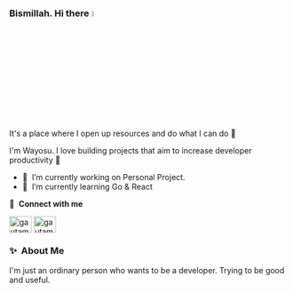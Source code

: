 ### Bismillah. Hi there <a href="https://www.gautamkrishnar.com/"><img src="https://media.giphy.com/media/hvRJCLFzcasrR4ia7z/giphy.gif" width="5%"></a>
It's a place where I open up resources and do what I can do :rofl:

I'm Wayosu. I love building projects that aim to increase developer productivity 🙌

- 🔭 &nbsp;I’m currently working on Personal Project.
- 🌱 &nbsp;I’m currently learning Go & React

🔗 &nbsp;**Connect with me**
<p align="left">
  <a href="https://linkedin.com/in/wahyu-setiawan-usman" target="_blank"><img align="center" src="https://raw.githubusercontent.com/rahuldkjain/github-profile-readme-generator/master/src/images/icons/Social/linked-in-alt.svg" alt="gautamkrishnar" height="30" width="40" /></a>
  <a href="https://instagram.com/wayoo.su" target="_blank"><img align="center" src="https://raw.githubusercontent.com/rahuldkjain/github-profile-readme-generator/master/src/images/icons/Social/instagram.svg" alt="gautamkrishnar" height="30" width="40" /></a>
</p>

### ✨&nbsp; About Me
I'm just an ordinary person who wants to be a developer. Trying to be good and useful.
